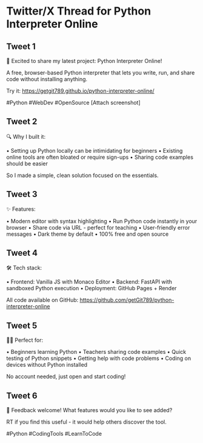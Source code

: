 # Twitter/X Thread for Python Interpreter Online

## Tweet 1
🚀 Excited to share my latest project: Python Interpreter Online!

A free, browser-based Python interpreter that lets you write, run, and share code without installing anything.

Try it: https://getgit789.github.io/python-interpreter-online/

#Python #WebDev #OpenSource
[Attach screenshot]

## Tweet 2
🔍 Why I built it:

• Setting up Python locally can be intimidating for beginners
• Existing online tools are often bloated or require sign-ups
• Sharing code examples should be easier

So I made a simple, clean solution focused on the essentials.

## Tweet 3
✨ Features:

• Modern editor with syntax highlighting
• Run Python code instantly in your browser
• Share code via URL - perfect for teaching
• User-friendly error messages
• Dark theme by default
• 100% free and open source

## Tweet 4
🛠️ Tech stack:

• Frontend: Vanilla JS with Monaco Editor
• Backend: FastAPI with sandboxed Python execution
• Deployment: GitHub Pages + Render

All code available on GitHub: https://github.com/getGit789/python-interpreter-online

## Tweet 5
👩‍💻 Perfect for:

• Beginners learning Python
• Teachers sharing code examples
• Quick testing of Python snippets
• Getting help with code problems
• Coding on devices without Python installed

No account needed, just open and start coding!

## Tweet 6
🙏 Feedback welcome! What features would you like to see added?

RT if you find this useful - it would help others discover the tool.

#Python #CodingTools #LearnToCode
